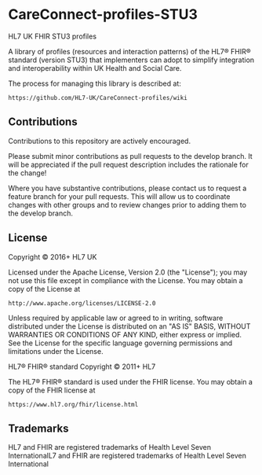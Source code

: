 # CareConnect-profiles-STU3
HL7 UK FHIR STU3 profiles

A library of profiles (resources and interaction patterns) of the HL7® FHIR® standard (version STU3) that implementers can adopt to simplify integration and interoperability within UK Health and Social Care.

The process for managing this library is described at:

    https://github.com/HL7-UK/CareConnect-profiles/wiki

## Contributions
Contributions to this repository are actively encouraged.

Please submit minor contributions as pull requests to the develop branch. It will be appreciated if the pull request description includes the rationale for the change!

Where you have substantive contributions, please contact us to request a feature branch for your pull requests. This will allow us to coordinate changes with other groups and to review changes prior to adding them to the develop branch.

## License
Copyright © 2016+ HL7 UK

Licensed under the Apache License, Version 2.0 (the "License");
you may not use this file except in compliance with the License.
You may obtain a copy of the License at

    http://www.apache.org/licenses/LICENSE-2.0

Unless required by applicable law or agreed to in writing, software
distributed under the License is distributed on an "AS IS" BASIS,
WITHOUT WARRANTIES OR CONDITIONS OF ANY KIND, either express or implied.
See the License for the specific language governing permissions and
limitations under the License.

HL7® FHIR® standard Copyright © 2011+ HL7

The HL7® FHIR® standard is used under the FHIR license. You may obtain
a copy of the FHIR license at

    https://www.hl7.org/fhir/license.html

## Trademarks
HL7 and FHIR are registered trademarks of Health Level Seven InternationalL7 and FHIR are registered trademarks of Health Level Seven International
